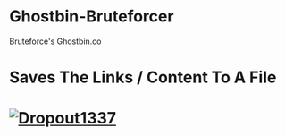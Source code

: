 # Ghostbin-Bruteforcer
  Bruteforce's Ghostbin.co

# Saves The Links / Content To A File
  # [![Dropout1337](https://media.discordapp.net/attachments/725732636940828782/737789689930448936/unknown.png?width=812&height=421)](https://discord.com/users/697235362409480284/profile)
